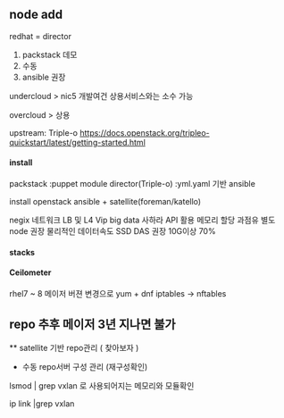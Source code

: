 ## node add
  redhat = director
  1. packstack 데모
  2. 수동  
  3. ansible 권장
  
  undercloud > nic5 개발여건 상용서비스와는 소수 가능
  
  overcloud > 상용
  
  upstream:
  Triple-o 
  https://docs.openstack.org/tripleo-quickstart/latest/getting-started.html
  
  
  
#### install 
  packstack :puppet module
  director(Triple-o) :yml.yaml 기반 ansible
  
  install
  openstack ansible + satellite(foreman/katello)
  
  negix 네트워크 LB 및 L4 Vip
  big data 사하라 API 활용 메모리 할당 과점유 별도 node 권장
  물리적인 데이터속도 SSD DAS 권장 10G이상  70%
  
  

#### stacks


#### Ceilometer


 rhel7 ~ 8 메이저 버젼 변경으로
 yum  + dnf
 iptables -> nftables
 
## repo 추후 메이저 3년 지나면 불가
** satellite 기반 repo관리 ( 찾아보자 )
* 수동 repo서버 구성 관리 (재구성확인)


lsmod | grep vxlan
로 사용되어지는 메모리와 모듈확인

ip link |grep vxlan

